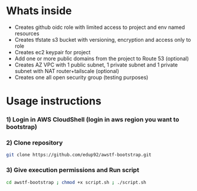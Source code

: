 # Whats inside

- Creates github oidc role with limited access to project and env named resources
- Creates tfstate s3 bucket with versioning, encryption and access only to role
- Creates ec2 keypair for project
- Add one or more public domains from the project to Route 53 (optional)
- Creates AZ VPC with 1 public subnet, 1 private subnet and 1 private subnet with NAT router+tailscale (optional)
- Creates one all open security group (testing purposes)

# Usage instructions

### 1) Login in AWS CloudShell (login in aws region you want to bootstrap)

### 2) Clone repository

```bash
git clone https://github.com/edup92/awstf-bootstrap.git
```

### 3) Give execution permissions and Run script
```bash
cd awstf-bootstrap ; chmod +x script.sh ; ./script.sh
```